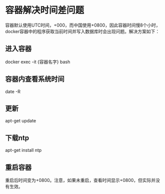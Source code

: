 # 容器解决时间差问题

容器默认使用UTC时间，+000，而中国使用+0800，因此容器时间慢8个小时，docker容器中的程序获取当前时间并写入数据库时会出现问题。解决方案如下：

## 进入容器

docker exec -it {容器名字} bash

## 容器内查看系统时间

date -R

## 更新

apt-get update

## 下载ntp

apt-get install ntp

## 重启容器

重启后时间变为+0800。注意，如果未重启，查看时间显示+0800，但实际并没有生效。